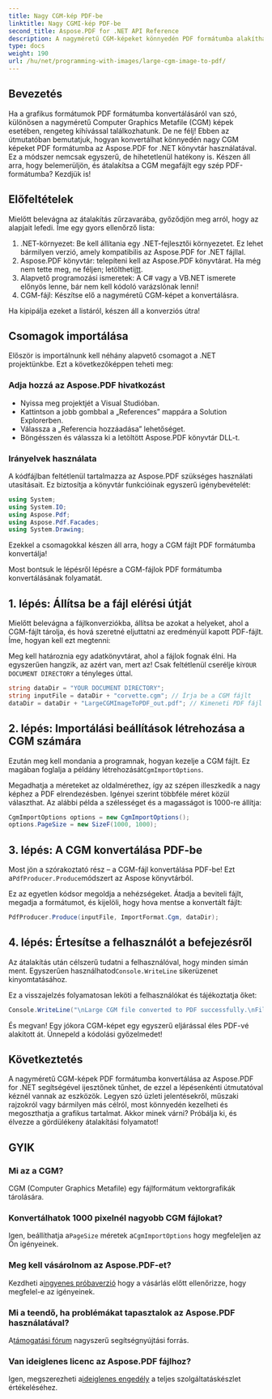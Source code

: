 ```yaml
---
title: Nagy CGM-kép PDF-be
linktitle: Nagy CGMI-kép PDF-be
second_title: Aspose.PDF for .NET API Reference
description: A nagyméretű CGM-képeket könnyedén PDF formátumba alakíthatja át az Aspose.PDF for .NET segítségével. Kövesse ezt az egyszerű útmutatót a gyors és hatékony átalakítási folyamathoz.
type: docs
weight: 190
url: /hu/net/programming-with-images/large-cgm-image-to-pdf/
---
```

## Bevezetés

Ha a grafikus formátumok PDF formátumba konvertálásáról van szó, különösen a nagyméretű Computer Graphics Metafile (CGM) képek esetében, rengeteg kihívással találkozhatunk. De ne félj! Ebben az útmutatóban bemutatjuk, hogyan konvertálhat könnyedén nagy CGM képeket PDF formátumba az Aspose.PDF for .NET könyvtár használatával. Ez a módszer nemcsak egyszerű, de hihetetlenül hatékony is. Készen áll arra, hogy belemerüljön, és átalakítsa a CGM megafájlt egy szép PDF-formátumba? Kezdjük is!

## Előfeltételek

Mielőtt belevágna az átalakítás zűrzavarába, győződjön meg arról, hogy az alapjait lefedi. Íme egy gyors ellenőrző lista:

1. .NET-környezet: Be kell állítania egy .NET-fejlesztői környezetet. Ez lehet bármilyen verzió, amely kompatibilis az Aspose.PDF for .NET fájllal.
2. Aspose.PDF könyvtár: telepíteni kell az Aspose.PDF könyvtárat. Ha még nem tette meg, ne féljen; letöltheti[itt](https://releases.aspose.com/pdf/net/).
3. Alapvető programozási ismeretek: A C# vagy a VB.NET ismerete előnyös lenne, bár nem kell kódoló varázslónak lenni!
4. CGM-fájl: Készítse elő a nagyméretű CGM-képet a konvertálásra.

Ha kipipálja ezeket a listáról, készen áll a konverziós útra!

## Csomagok importálása

Először is importálnunk kell néhány alapvető csomagot a .NET projektünkbe. Ezt a következőképpen teheti meg:

### Adja hozzá az Aspose.PDF hivatkozást

- Nyissa meg projektjét a Visual Studióban.
- Kattintson a jobb gombbal a „References” mappára a Solution Explorerben.
- Válassza a „Referencia hozzáadása” lehetőséget.
- Böngésszen és válassza ki a letöltött Aspose.PDF könyvtár DLL-t.

### Irányelvek használata

A kódfájlban feltétlenül tartalmazza az Aspose.PDF szükséges használati utasításait. Ez biztosítja a könyvtár funkcióinak egyszerű igénybevételét:

```csharp
using System;
using System.IO;
using Aspose.Pdf;
using Aspose.Pdf.Facades;
using System.Drawing;
```

Ezekkel a csomagokkal készen áll arra, hogy a CGM fájlt PDF formátumba konvertálja!

Most bontsuk le lépésről lépésre a CGM-fájlok PDF formátumba konvertálásának folyamatát.

## 1. lépés: Állítsa be a fájl elérési útját

Mielőtt belevágna a fájlkonverziókba, állítsa be azokat a helyeket, ahol a CGM-fájlt tárolja, és hová szeretné eljuttatni az eredményül kapott PDF-fájlt. Íme, hogyan kell ezt megtenni:

 Meg kell határoznia egy adatkönyvtárat, ahol a fájlok fognak élni. Ha egyszerűen hangzik, az azért van, mert az! Csak feltétlenül cserélje ki`YOUR DOCUMENT DIRECTORY` a tényleges úttal.

```csharp
string dataDir = "YOUR DOCUMENT DIRECTORY";
string inputFile = dataDir + "corvette.cgm"; // Írja be a CGM fájlt
dataDir = dataDir + "LargeCGMImageToPDF_out.pdf"; // Kimeneti PDF fájl
```

## 2. lépés: Importálási beállítások létrehozása a CGM számára

 Ezután meg kell mondania a programnak, hogyan kezelje a CGM fájlt. Ez magában foglalja a példány létrehozását`CgmImportOptions`.

Megadhatja a méreteket az oldalmérethez, így az szépen illeszkedik a nagy képhez a PDF elrendezésben. Igényei szerint többféle méret közül választhat. Az alábbi példa a szélességet és a magasságot is 1000-re állítja:

```csharp
CgmImportOptions options = new CgmImportOptions();
options.PageSize = new SizeF(1000, 1000);
```

## 3. lépés: A CGM konvertálása PDF-be

 Most jön a szórakoztató rész – a CGM-fájl konvertálása PDF-be! Ezt a`PdfProducer.Produce`módszert az Aspose könyvtárból.

Ez az egyetlen kódsor megoldja a nehézségeket. Átadja a beviteli fájlt, megadja a formátumot, és kijelöli, hogy hova mentse a konvertált fájlt:

```csharp
PdfProducer.Produce(inputFile, ImportFormat.Cgm, dataDir);
```

## 4. lépés: Értesítse a felhasználót a befejezésről

 Az átalakítás után célszerű tudatni a felhasználóval, hogy minden simán ment. Egyszerűen használhatod`Console.WriteLine` sikerüzenet kinyomtatásához.

Ez a visszajelzés folyamatosan leköti a felhasználókat és tájékoztatja őket:

```csharp
Console.WriteLine("\nLarge CGM file converted to PDF successfully.\nFile saved at " + dataDir);
```

És megvan! Egy jókora CGM-képet egy egyszerű eljárással éles PDF-vé alakított át. Ünnepeld a kódolási győzelmedet!

## Következtetés

A nagyméretű CGM-képek PDF formátumba konvertálása az Aspose.PDF for .NET segítségével ijesztőnek tűnhet, de ezzel a lépésenkénti útmutatóval kéznél vannak az eszközök. Legyen szó üzleti jelentésekről, műszaki rajzokról vagy bármilyen más célról, most könnyedén kezelheti és megoszthatja a grafikus tartalmat. Akkor minek várni? Próbálja ki, és élvezze a gördülékeny átalakítási folyamatot!

## GYIK

### Mi az a CGM?
CGM (Computer Graphics Metafile) egy fájlformátum vektorgrafikák tárolására.

### Konvertálhatok 1000 pixelnél nagyobb CGM fájlokat?
 Igen, beállíthatja a`PageSize` méretek a`CgmImportOptions` hogy megfeleljen az Ön igényeinek.

### Meg kell vásárolnom az Aspose.PDF-et?
 Kezdheti a[ingyenes próbaverzió](https://releases.aspose.com/) hogy a vásárlás előtt ellenőrizze, hogy megfelel-e az igényeinek.

### Mi a teendő, ha problémákat tapasztalok az Aspose.PDF használatával?
 A[támogatási fórum](https://forum.aspose.com/c/pdf/10) nagyszerű segítségnyújtási forrás.

### Van ideiglenes licenc az Aspose.PDF fájlhoz?
 Igen, megszerezheti a[ideiglenes engedély](https://purchase.aspose.com/temporary-license/) a teljes szolgáltatáskészlet értékeléséhez.